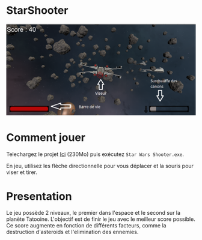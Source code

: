 # StarShooter


![](starshooter.png)

# Comment jouer
Telechargez le projet <a href="https://maxence.website/files/StarWarsShooter.zip" target="_blank">Ici</a> (230Mo)
puis exécutez `Star Wars Shooter.exe`.

En jeu, utilisez les flèche directionnelle pour vous déplacer et la souris pour viser et tirer.

# Presentation

Le jeu possède 2 niveaux, le premier dans l'espace et le second sur la planète Tatooine.
L'objectif est de finir le jeu avec le meilleur score possible. Ce score augmente en fonction de différents facteurs, comme la destruction d'asteroids et l'elimination des ennemies.




